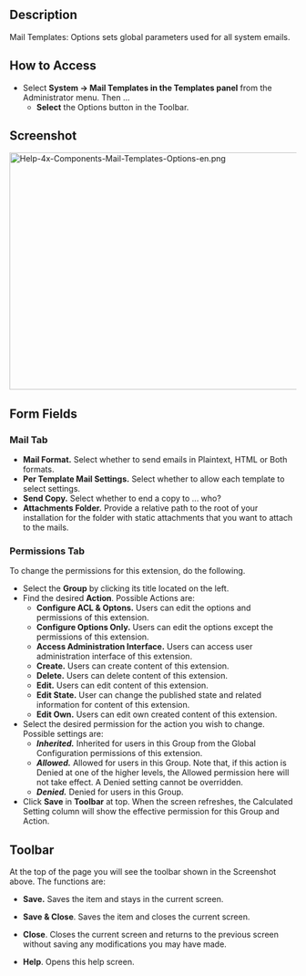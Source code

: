<!-- Help4.x:Mail_Templates:_Options -->

## Description

Mail Templates: Options sets global parameters used for all system
emails.

## How to Access

- Select **System **→** Mail Templates in the Templates panel** from the
  Administrator menu. Then ...
  - **Select** the Options button in the Toolbar.

## Screenshot

<img
src="https://docs.joomla.org/images/8/82/Help-4x-Components-Mail-Templates-Options-en.png"
decoding="async" data-file-width="800" data-file-height="416"
width="800" height="416"
alt="Help-4x-Components-Mail-Templates-Options-en.png" />

## Form Fields

### Mail Tab

- **Mail Format.** Select whether to send emails in Plaintext, HTML or
  Both formats.
- **Per Template Mail Settings.** Select whether to allow each template
  to select settings.
- **Send Copy.** Select whether to end a copy to ... who?
- **Attachments Folder.** Provide a relative path to the root of your
  installation for the folder with static attachments that you want to
  attach to the mails.

### Permissions Tab

To change the permissions for this extension, do the following.

- Select the **Group** by clicking its title located on the left.
- Find the desired **Action**. Possible Actions are:
  - **Configure ACL & Optons.** Users can edit the options and
    permissions of this extension.
  - **Configure Options Only.** Users can edit the options except the
    permissions of this extension.
  - **Access Administration Interface.** Users can access user
    administration interface of this extension.
  - **Create.** Users can create content of this extension.
  - **Delete.** Users can delete content of this extension.
  - **Edit.** Users can edit content of this extension.
  - **Edit State.** User can change the published state and related
    information for content of this extension.
  - **Edit Own.** Users can edit own created content of this extension.
- Select the desired permission for the action you wish to change.
  Possible settings are:
  - ***Inherited.*** Inherited for users in this Group from the Global
    Configuration permissions of this extension.
  - ***Allowed.*** Allowed for users in this Group. Note that, if this
    action is Denied at one of the higher levels, the Allowed permission
    here will not take effect. A Denied setting cannot be overridden.
  - ***Denied.*** Denied for users in this Group.
- Click **Save** in **Toolbar** at top. When the screen refreshes, the
  Calculated Setting column will show the effective permission for this
  Group and Action.

## Toolbar

At the top of the page you will see the toolbar shown in the Screenshot
above. The functions are:

- **Save.** Saves the item and stays in the current screen.

<!-- -->

- **Save & Close**. Saves the item and closes the current screen.

<!-- -->

- **Close**. Closes the current screen and returns to the previous
  screen without saving any modifications you may have made.

<!-- -->

- **Help**. Opens this help screen.
